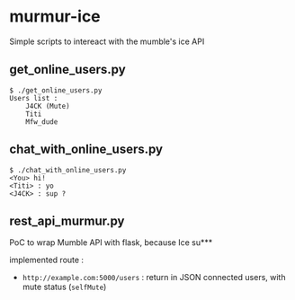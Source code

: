 # murmur-ice
Simple scripts to intereact with the mumble's ice API

## get_online_users.py
```
$ ./get_online_users.py
Users list :
	J4CK (Mute)
	Titi
	Mfw_dude
```


## chat_with_online_users.py 
```
$ ./chat_with_online_users.py 
<You> hi!
<Titi> : yo
<J4CK> : sup ?
```
## rest_api_murmur.py
PoC to wrap Mumble API with flask, because Ice su***

implemented route :

* `http://example.com:5000/users` : return in JSON connected users, with mute status (`selfMute`)
